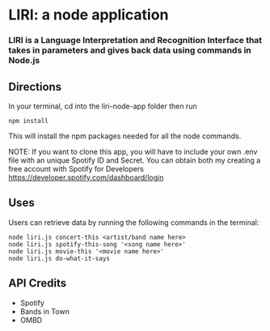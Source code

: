 # LIRI:  a node application
### LIRI is a Language Interpretation and Recognition Interface that takes in parameters and gives back data using commands in Node.js

## Directions
In your terminal, cd into the liri-node-app folder then run 
```
npm install
```
This will install the npm packages needed for all the node commands.

NOTE:  If you want to clone this app, you will have to include your own .env file with an unique Spotify ID and Secret.  You can obtain both my creating a free account with Spotify for Developers
https://developer.spotify.com/dashboard/login

## Uses
Users can retrieve data by running the following commands in the terminal:
```
node liri.js concert-this <artist/band name here>
node liri.js spotify-this-song '<song name here>'
node liri.js movie-this '<movie name here>'
node liri.js do-what-it-says
```

## API Credits
* Spotify
* Bands in Town
* OMBD

